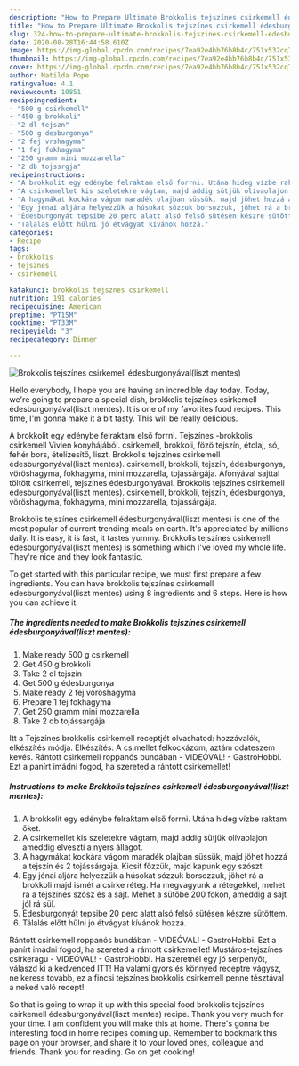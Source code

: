 ```yaml
---
description: "How to Prepare Ultimate Brokkolis tejszínes csirkemell édesburgonyával(liszt mentes)"
title: "How to Prepare Ultimate Brokkolis tejszínes csirkemell édesburgonyával(liszt mentes)"
slug: 324-how-to-prepare-ultimate-brokkolis-tejszines-csirkemell-edesburgonyavalliszt-mentes
date: 2020-08-28T16:44:58.610Z
image: https://img-global.cpcdn.com/recipes/7ea92e4bb76b8b4c/751x532cq70/brokkolis-tejszines-csirkemell-edesburgonyavalliszt-mentes-recept-foto.jpg
thumbnail: https://img-global.cpcdn.com/recipes/7ea92e4bb76b8b4c/751x532cq70/brokkolis-tejszines-csirkemell-edesburgonyavalliszt-mentes-recept-foto.jpg
cover: https://img-global.cpcdn.com/recipes/7ea92e4bb76b8b4c/751x532cq70/brokkolis-tejszines-csirkemell-edesburgonyavalliszt-mentes-recept-foto.jpg
author: Matilda Pope
ratingvalue: 4.1
reviewcount: 10851
recipeingredient:
- "500 g csirkemell"
- "450 g brokkoli"
- "2 dl tejszn"
- "500 g desburgonya"
- "2 fej vrshagyma"
- "1 fej fokhagyma"
- "250 gramm mini mozzarella"
- "2 db tojssrgja"
recipeinstructions:
- "A brokkolit egy edénybe felraktam első forrni. Utána hideg vízbe raktam őket."
- "A csirkemellet kis szeletekre vágtam, majd addig sütjük olívaolajon ameddig elveszti a nyers állagot."
- "A hagymákat kockára vágom maradék olajban süssük, majd jöhet hozzá a tejszín és 2 tojássárgája. Kicsit főzzük, majd kapunk egy szószt."
- "Egy jénai aljára helyezzük a húsokat sózzuk borsozzuk, jöhet rá a brokkoli majd ismét a csirke réteg. Ha megvagyunk a rétegekkel, mehet rá a tejszínes szósz és a sajt. Mehet a sütőbe 200 fokon, ameddig a sajt jól rá sül."
- "Édesburgonyát tepsibe 20 perc alatt alsó felső sütésen készre sütöttem."
- "Tálalás előtt hűlni jó étvágyat kívánok hozzá."
categories:
- Recipe
tags:
- brokkolis
- tejsznes
- csirkemell

katakunci: brokkolis tejsznes csirkemell 
nutrition: 191 calories
recipecuisine: American
preptime: "PT15M"
cooktime: "PT33M"
recipeyield: "3"
recipecategory: Dinner

---
```



![Brokkolis tejszínes csirkemell édesburgonyával(liszt mentes)](https://img-global.cpcdn.com/recipes/7ea92e4bb76b8b4c/751x532cq70/brokkolis-tejszines-csirkemell-edesburgonyavalliszt-mentes-recept-foto.jpg)

Hello everybody, I hope you are having an incredible day today. Today, we're going to prepare a special dish, brokkolis tejszínes csirkemell édesburgonyával(liszt mentes). It is one of my favorites food recipes. This time, I'm gonna make it a bit tasty. This will be really delicious.

A brokkolit egy edénybe felraktam első forrni. Tejszínes -brokkolis csirkemell Vivien konyhájából. csirkemell, brokkoli, fözö tejszín, étolaj, só, fehér bors, ételízesítő, liszt. Brokkolis tejszínes csirkemell édesburgonyával(liszt mentes). csirkemell, brokkoli, tejszín, édesburgonya, vöröshagyma, fokhagyma, mini mozzarella, tojássárgája. Áfonyával sajttal töltött csirkemell, tejszínes édesburgonyával. Brokkolis tejszínes csirkemell édesburgonyával(liszt mentes). csirkemell, brokkoli, tejszín, édesburgonya, vöröshagyma, fokhagyma, mini mozzarella, tojássárgája.

Brokkolis tejszínes csirkemell édesburgonyával(liszt mentes) is one of the most popular of current trending meals on earth. It's appreciated by millions daily. It is easy, it is fast, it tastes yummy. Brokkolis tejszínes csirkemell édesburgonyával(liszt mentes) is something which I've loved my whole life. They're nice and they look fantastic.


To get started with this particular recipe, we must first prepare a few ingredients. You can have brokkolis tejszínes csirkemell édesburgonyával(liszt mentes) using 8 ingredients and 6 steps. Here is how you can achieve it.

<!--inarticleads1-->

##### The ingredients needed to make Brokkolis tejszínes csirkemell édesburgonyával(liszt mentes):

1. Make ready 500 g csirkemell
1. Get 450 g brokkoli
1. Take 2 dl tejszín
1. Get 500 g édesburgonya
1. Make ready 2 fej vöröshagyma
1. Prepare 1 fej fokhagyma
1. Get 250 gramm mini mozzarella
1. Take 2 db tojássárgája


Itt a Tejszínes brokkolis csirkemell receptjét olvashatod: hozzávalók, elkészítés módja. Elkészítés: A cs.mellet felkockázom, aztám odateszem kevés. Rántott csirkemell roppanós bundában - VIDEÓVAL! - GastroHobbi. Ezt a panírt imádni fogod, ha szereted a rántott csirkemellet! 

<!--inarticleads2-->

##### Instructions to make Brokkolis tejszínes csirkemell édesburgonyával(liszt mentes):

1. A brokkolit egy edénybe felraktam első forrni. Utána hideg vízbe raktam őket.
1. A csirkemellet kis szeletekre vágtam, majd addig sütjük olívaolajon ameddig elveszti a nyers állagot.
1. A hagymákat kockára vágom maradék olajban süssük, majd jöhet hozzá a tejszín és 2 tojássárgája. Kicsit főzzük, majd kapunk egy szószt.
1. Egy jénai aljára helyezzük a húsokat sózzuk borsozzuk, jöhet rá a brokkoli majd ismét a csirke réteg. Ha megvagyunk a rétegekkel, mehet rá a tejszínes szósz és a sajt. Mehet a sütőbe 200 fokon, ameddig a sajt jól rá sül.
1. Édesburgonyát tepsibe 20 perc alatt alsó felső sütésen készre sütöttem.
1. Tálalás előtt hűlni jó étvágyat kívánok hozzá.


Rántott csirkemell roppanós bundában - VIDEÓVAL! - GastroHobbi. Ezt a panírt imádni fogod, ha szereted a rántott csirkemellet! Mustáros-tejszínes csirkeragu - VIDEÓVAL! - GastroHobbi. Ha szeretnél egy jó serpenyőt, válaszd ki a kedvenced ITT! Ha valami gyors és könnyed receptre vágysz, ne keress tovább, ez a fincsi tejszínes brokkolis csirkemell penne tésztával a neked való recept! 

So that is going to wrap it up with this special food brokkolis tejszínes csirkemell édesburgonyával(liszt mentes) recipe. Thank you very much for your time. I am confident you will make this at home. There's gonna be interesting food in home recipes coming up. Remember to bookmark this page on your browser, and share it to your loved ones, colleague and friends. Thank you for reading. Go on get cooking!
